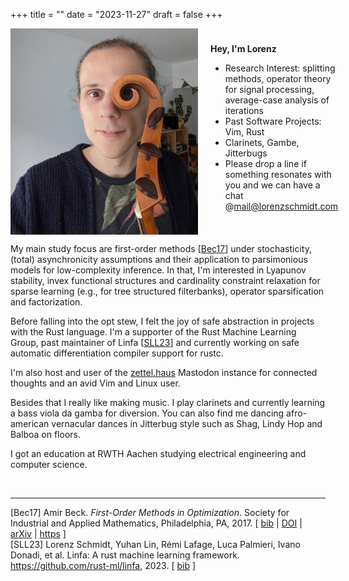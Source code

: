 +++
title = ""
date = "2023-11-27"
draft = false
+++

<div class="me" style="display: flex; align-items: center;"> 
    <img src="../../me.jpg" width="300px" height="330px" style="margin-right: 20px;"><span style=""><b>Hey, I'm Lorenz</b>
    <ul>
        <li> Research Interest: splitting methods, operator theory for signal processing, average-case analysis of iterations</li>
        <li> Past Software Projects: Vim, Rust</li>
        <li> Clarinets, Gambe, Jitterbugs</li>
        <li> Please drop a line if something resonates with you and we can have a chat @<a href="mailto:mail@lorenzschmidt.com">mail@lorenzschmidt.com</a></li>
    </span>
</div>

My main study focus are first-order methods [<a href="#first_order">Bec17</a>] under stochasticity, (total) asynchronicity assumptions and their application to parsimonious models for low-complexity inference. In that, I'm interested in Lyapunov stability, invex functional structures and cardinality constraint relaxation for sparse learning (e.g., for tree structured filterbanks), operator sparsification and factorization.

Before falling into the opt stew, I felt the joy of safe abstraction in projects with the Rust language. I'm a supporter of the Rust Machine Learning Group, past maintainer of Linfa [<a href="#linfa">SLL23</a>] and currently working on safe automatic differentiation compiler support for rustc.

I'm also host and user of the <a href="https://zettel.haus" target="_blank">zettel.haus</a> Mastodon instance for connected thoughts and an avid Vim and Linux user.

Besides that I really like making music. I play clarinets and currently learning a bass viola da gamba for diversion. You can also find me dancing afro-american vernacular dances in Jitterbug style such as Shag, Lindy Hop and Balboa on floors.

I got an education at RWTH Aachen studying electrical engineering and computer science. 

<br /><hr>

<tr valign="top">
<td align="right" class="bibtexnumber">
[<a name="first_order">Bec17</a>]
</td>
<td class="bibtexitem">
Amir Beck.
 <em>First-Order Methods in Optimization</em>.
 Society for Industrial and Applied Mathematics, Philadelphia, PA,
  2017.
[&nbsp;<a href="refs_bib.html#first_order">bib</a>&nbsp;| 
<a href="https://doi.org/10.1137/1.9781611974997">DOI</a>&nbsp;| 
<a href="http://arxiv.org/abs/https://epubs.siam.org/doi/pdf/10.1137/1.9781611974997">arXiv</a>&nbsp;| 
<a href="https://epubs.siam.org/doi/abs/10.1137/1.9781611974997">https</a>&nbsp;]

</td>
</tr>

<br />

<tr valign="top">
<td align="right" class="bibtexnumber">
[<a name="linfa">SLL23</a>]
</td>
<td class="bibtexitem">
Lorenz Schmidt, Yuhan Lin, Rémi Lafage, Luca Palmieri, Ivano Donadi, et al.
 Linfa: A rust machine learning framework.
 <a href="https://github.com/rust-ml/linfa">https://github.com/rust-ml/linfa</a>, 2023.
[&nbsp;<a href="refs_bib.html#linfa">bib</a>&nbsp;]

</td>
</tr>
